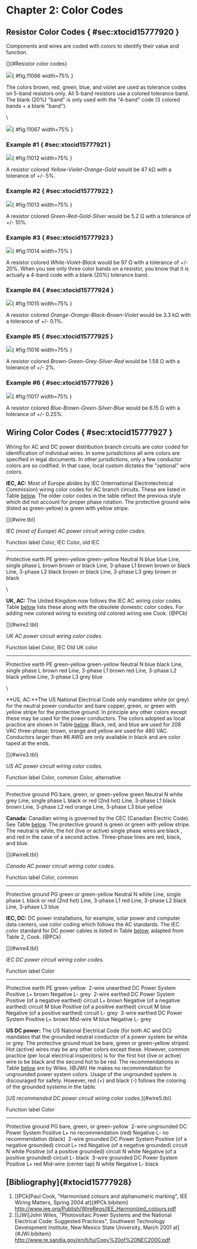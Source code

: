 # Chapter 2: Color Codes

## Resistor Color Codes { #sec:xtocid15777920 }

Components and wires are coded with colors to identify their value and function.

[]{#Resistor color codes}

![](media/11066.png){ #fig:11066 width=75% }

The colors brown, red, green, blue, and violet are used as tolerance codes on 5-band resistors only. All 5-band resistors use a colored tolerance band. The blank (20%) \"band\" is only used with the \"4-band\" code (3 colored bands + a blank \"band\").

\

![](media/11067.png){ #fig:11067 width=75% }

### Example #1 { #sec:xtocid15777921 }

![](media/11012.png){ #fig:11012 width=75% }

A resistor colored _Yellow-Violet-Orange-Gold_ would be 47 kΩ with a tolerance of +/- 5%.

### Example #2 { #sec:xtocid15777922 }

![](media/11013.png){ #fig:11013 width=75% }

A resistor colored _Green-Red-Gold-Silver_ would be 5.2 Ω with a tolerance of +/- 10%.

### Example #3 { #sec:xtocid15777923 }

![](media/11014.png){ #fig:11014 width=75% }

A resistor colored _White-Violet-Black_ would be 97 Ω with a tolerance of +/- 20%. When you see only three color bands on a resistor, you know that it is actually a 4-band code with a blank (20%) tolerance band.

### Example #4 { #sec:xtocid15777924 }

![](media/11015.png){ #fig:11015 width=75% }

A resistor colored _Orange-Orange-Black-Brown-Violet_ would be 3.3 kΩ with a tolerance of +/- 0.1%.

### Example #5 { #sec:xtocid15777925 }

![](media/11016.png){ #fig:11016 width=75% }

A resistor colored _Brown-Green-Grey-Silver-Red_ would be 1.58 Ω with a tolerance of +/- 2%.

### Example #6 { #sec:xtocid15777926 }

![](media/11017.png){ #fig:11017 width=75% }

A resistor colored _Blue-Brown-Green-Silver-Blue_ would be 6.15 Ω with a tolerance of +/- 0.25%.

## Wiring Color Codes { #sec:xtocid15777927 }

Wiring for AC and DC power distribution branch circuits are color coded for identification of individual wires. In some jurisdictions all wire colors are specified in legal documents. In other jurisdictions, only a few conductor colors are so codified. In that case, local custom dictates the "optional" wire colors.

**IEC, AC:** Most of Europe abides by IEC (International Electrotechnical Commission) wiring color codes for AC branch circuits. These are listed in Table [below](#wire.tbl). The older color codes in the table reflect the previous style which did not account for proper phase rotation. The protective ground wire (listed as green-yellow) is green with yellow stripe.

[]{#wire.tbl}

_IEC (most of Europe) AC power circuit wiring color codes._

Function label Color, IEC Color, old IEC

---

Protective earth PE green-yellow green-yellow Neutral N blue blue Line, single phase L brown brown or black Line, 3-phase L1 brown brown or black Line, 3-phase L2 black brown or black Line, 3-phase L3 grey brown or black

\

**UK, AC:** The United Kingdom now follows the IEC AC wiring color codes. Table [below](#wire2.tbl) lists these along with the obsolete domestic color codes. For adding new colored wiring to existing old colored wiring see Cook. (@PCk)

[]{#wire2.tbl}

_UK AC power circuit wiring color codes._

Function label Color, IEC Old UK color

---

Protective earth PE green-yellow green-yellow Neutral N blue black Line, single phase L brown red Line, 3-phase L1 brown red Line, 3-phase L2 black yellow Line, 3-phase L3 grey blue

\

**US, AC:**The US National Electrical Code only mandates white (or grey) for the neutral power conductor and bare copper, green, or green with yellow stripe for the protective ground. In principle any other colors except these may be used for the power conductors. The colors adopted as local practice are shown in Table [below](#wire3.tbl). Black, red, and blue are used for 208 VAC three-phase; brown, orange and yellow are used for 480 VAC. Conductors larger than #6 AWG are only available in black and are color taped at the ends.

[]{#wire3.tbl}

_US AC power circuit wiring color codes._

Function label Color, common Color, alternative

---

Protective ground PG bare, green, or green-yellow green Neutral N white grey Line, single phase L black or red (2nd hot) Line, 3-phase L1 black brown Line, 3-phase L2 red orange Line, 3-phase L3 blue yellow

**Canada:** Canadian wiring is governed by the CEC (Canadian Electric Code). See Table [below](#wire6.tbl). The protective ground is green or green with yellow stripe. The neutral is white, the hot (live or active) single phase wires are black , and red in the case of a second active. Three-phase lines are red, black, and blue.

[]{#wire6.tbl}

_Canada AC power circuit wiring color codes._

Function label Color, common

---

Protective ground PG green or green-yellow Neutral N white Line, single phase L black or red (2nd hot) Line, 3-phase L1 red Line, 3-phase L2 black Line, 3-phase L3 blue

**IEC, DC:** DC power installations, for example, solar power and computer data centers, use color coding which follows the AC standards. The IEC color standard for DC power cables is listed in Table [below](#wire4.tbl), adapted from Table 2, Cook. (@PCk)

[]{#wire4.tbl}

_IEC DC power circuit wiring color codes._

Function label Color

---

Protective earth PE green-yellow  2-wire unearthed DC Power System Positive L+ brown Negative L- grey  2-wire earthed DC Power System Positive (of a negative earthed) circuit L+ brown Negative (of a negative earthed) circuit M blue Positive (of a positive earthed) circuit M blue Negative (of a positive earthed) circuit L- grey  3-wire earthed DC Power System Positive L+ brown Mid-wire M blue Negative L- grey

**US DC power:** The US National Electrical Code (for both AC and DC) mandates that the grounded neutral conductor of a power system be white or grey. The protective ground must be bare, green or green-yellow striped. Hot (active) wires may be any other colors except these. However, common practice (per local electrical inspectors) is for the first hot (live or active) wire to be black and the second hot to be red. The recommendations in Table [below](#wire5.tbl) are by Wiles. (@JWi) He makes no recommendation for ungrounded power system colors. Usage of the ungrounded system is discouraged for safety. However, red (+) and black (-) follows the coloring of the grounded systems in the table.

[_US recommended DC power circuit wiring color codes._]{#wire5.tbl}

Function label Color

---

Protective ground PG bare, green, or green-yellow  2-wire ungrounded DC Power System Positive L+ no recommendation (red) Negative L- no recommendation (black)  2-wire grounded DC Power System Positive (of a negative grounded) circuit L+ red Negative (of a negative grounded) circuit N white Positive (of a positive grounded) circuit N white Negative (of a positive grounded) circuit L- black  3-wire grounded DC Power System Positive L+ red Mid-wire (center tap) N white Negative L- black

## [Bibliography]{#xtocid15777928}

1.  [\[PCk\]Paul Cook, "Harmonised colours and alphanumeric marking", IEE Wiring Matters, Spring 2004 at]{#PCk.bibitem} <http://www.iee.org/Publish/WireRegs/IEE_Harmonized_colours.pdf>
2.  [\[JWi\]John Wiles, "Photovoltaic Power Systems and the National Electrical Code: Suggested Practices", Southwest Technology Development Institute, New Mexico State University, March 2001 at]{#JWi.bibitem} <http://www.re.sandia.gov/en/ti/tu/Copy%20of%20NEC2000.pdf>
